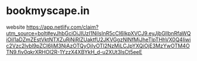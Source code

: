 # bookmyscape.in
website
https://app.netlify.com/claim?utm_source=bolt#eyJhbGciOiJIUzI1NiIsInR5cCI6IkpXVCJ9.eyJjbGllbnRfaWQiOiI1aDZmZEstVktNTXZuRjNiRlZUaktfU2JKVGgzNlNfMjJheTlpTHhVX0Q4Iiwic2Vzc2lvbl9pZCI6IjM3NjAzOTQyOjIyOTI2NzMiLCJpYXQiOjE3MzYwOTM4OTN9.fiv0qkrXRHOI2R-1YzzX4XBYkH_d-u2XUt3lsCt5eeE

